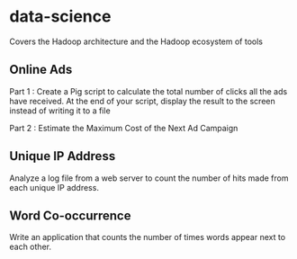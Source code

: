 # data-science
Covers the Hadoop architecture and the Hadoop ecosystem of tools

Online Ads
----------------
Part 1 :
Create a Pig script to calculate the total number of clicks all the ads have received. At the end of your script, display the result to the screen instead of writing it to a file

Part 2 : 
Estimate the Maximum Cost of the Next Ad Campaign

Unique IP Address
------------------
Analyze a log file from a web server to count the number of hits made from each unique IP address.

Word Co-occurrence
-------------------
Write an application that counts the number of times words appear next to each other.
